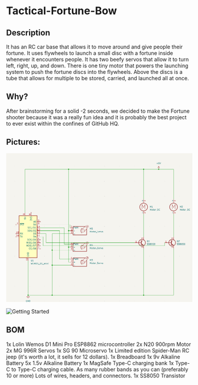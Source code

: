 # Tactical-Fortune-Bow

## Description
It has an RC car base that allows it to move around and give people their fortune. It uses flywheels to launch a small disc with a fortune inside whenever it encounters people. It has two beefy servos that allow it to turn left, right, up, and down. There is one tiny motor that powers the launching system to push the fortune discs into the flywheels. Above the discs is a tube that allows for multiple to be stored, carried, and launched all at once.

## Why?

After brainstorming for a solid -2 seconds, we decided to make the Fortune shooter because it was a really fun idea and it is probably the best project to ever exist within the confines of GitHub HQ.

## Pictures:
![Getting Started](./Electrical/Schematics.png)

![Getting Started](./CAD/CAD-Render.png)
## BOM

1x Lolin Wemos D1 Mini Pro ESP8862 microcontroller
2x N20 900rpm Motor
2x MG 996R Servos
1x SG 90 Microservo
1x Limited edition Spider-Man RC jeep (it's worth a lot, it sells for 12 dollars).
1x Breadboard
1x 9v Alkaline Battery
5x 1.5v Alkaline Battery
1x MagSafe Type-C charging bank
1x Type-C to Type-C charging cable.
As many rubber bands as you can (preferably 10 or more)
Lots of wires, headers, and connectors.
1x SS8050 Transistor

